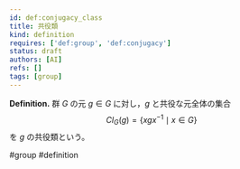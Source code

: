 ```yaml
---
id: def:conjugacy_class
title: 共役類
kind: definition
requires: ['def:group', 'def:conjugacy']
status: draft
authors: [AI]
refs: []
tags: [group]
---
```


**Definition.** 群 $G$ の元 $g\in G$ に対し，$g$ と共役な元全体の集合
$$Cl_G(g)=\{x g x^{-1} \mid x\in G\}$$
を $g$ の共役類という。

#group #definition
